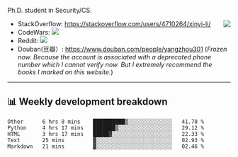 Ph.D. student in Security/CS.

<img align="right" src="https://github-readme-stats.vercel.app/api?username=li-xin-yi&count_private=true&show_icons=true&hide_title=true&theme=tokyonight" />

- StackOverflow: https://stackoverflow.com/users/4710264/xinyi-li/
- CodeWars: [![](https://www.codewars.com/users/xy-li/badges/micro)](https://www.codewars.com/users/xy-li/)
- Reddit: [![](https://img.shields.io/reddit/user-karma/combined/xy-li?style=social)](https://www.reddit.com/user/xy-li/)
- Douban(豆瓣）: https://www.douban.com/people/yangzhou301  (*Frozen now. Because the account is associated with a deprecated phone number which I cannot verify now. But I extremely recommend the books I marked on this website.*)

---

## 📊 Weekly development breakdown

<!--START_SECTION:waka-->
```text
Other      6 hrs 8 mins    ██████████▒░░░░░░░░░░░░░░   41.70 % 
Python     4 hrs 17 mins   ███████▒░░░░░░░░░░░░░░░░░   29.12 % 
HTML       3 hrs 17 mins   █████▓░░░░░░░░░░░░░░░░░░░   22.33 % 
Text       25 mins         ▓░░░░░░░░░░░░░░░░░░░░░░░░   02.93 % 
Markdown   21 mins         ▓░░░░░░░░░░░░░░░░░░░░░░░░   02.46 % 
```
<!--END_SECTION:waka-->
